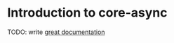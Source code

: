 # Introduction to core-async

TODO: write [great documentation](http://jacobian.org/writing/what-to-write/)

